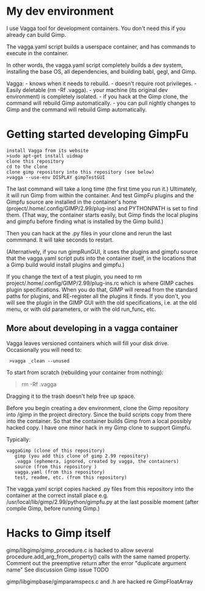 # My dev environment

I use Vagga tool for development containers.
You don't need this if you already can build Gimp.

The vagga.yaml script builds a userspace container,
and has commands to execute in the container.

In other words, the vagga.yaml script completely builds a dev system,
installing the base OS, all dependencies, and building babl, gegl, and Gimp.

Vagga:
    - knows when it needs to rebuild.
    - doesn't require root privileges.
    - Easily deletable (rm -Rf .vagga).
    - your machine (its original dev environment) is completely isolated.
    - if you hack at the Gimp clone, the command will rebuild Gimp automatically.
    - you can pull nightly changes to Gimp and the command will rebuild Gimp automatically.


# Getting started developing GimpFu

    install Vagga from its website
    >sudo apt-get install uidmap
    clone this repository
    cd to the clone
    clone gimp repository into this repository (see below)
    >vagga --use-env DISPLAY gimpTestGUI

The last command will take a long time (the first time you run it.)
Ultimately, it will run Gimp from within the container.
And test GimpFu plugins and the Gimpfu source are installed in the container's home
(project/.home/.config/GIMP/2.99/plug-ins)
and PYTHONPATH is set to find them.
(That way, the container starts easily, but Gimp finds the local plugins and gimpfu
before finding what is installed by the Gimp build.)

Then you can hack at the .py files in your clone and rerun the last commmand.
It will take seconds to restart.

(Alternatively, if you run gimpRunGUI,
it uses the plugins and gimpfu source
that the vagga.yaml script puts into the container itself,
in the locations that a Gimp build would install plugins and gimpfu.)

If you change the text of a test plugin,
you need to rm project/.home/.config/GIMP/2.99/plug-ins.rc
which is where GIMP caches plugin specifications.
When you do that, GIMP will reread from the standard paths for plugins,
and RE-register all the plugins it finds.
If you don't, you will see the plugin in the GIMP GUI
with the old specifications, i.e.
at the old menu, or with old parameters, or with the old run_func, etc.



## More about developing in a vagga container


Vagga leaves versioned containers which will fill your disk drive.
Occasionally you will need to:

     >vagga _clean --unused

To start from scratch (rebuilding your container from nothing):

>rm -Rf .vagga

Dragging it to the trash doesn't help free up space.


Before you begin creating a dev environment,
clone the Gimp repository into /gimp in the project directory.
Since the build scripts copy from there into the container.
So that the container builds Gimp from a local possibly hacked copy.
I have one minor hack in my Gimp clone to support Gimpfu.

Typically:

    vaggaGimp (clone of this repository)
       gimp (you add this clone of gimp 2.99 repository)
       .vagga (ephemera, ignored, created by vagga, the containers)
       source (from this repository )
       vagga.yaml (from this repository)
       test, readme, etc. (from this repository)


The vagga.yaml script copies hacked .py files
from this repository
into the container at the correct install place e.g. /usr/local/lib/gimp/2.99/python/gimpfu.py
at the last possible moment (after compile Gimp, before running Gimp.)


# Hacks to Gimp itself

gimp/libgimp/gimp_procedure.c is hacked to allow
several procedure.add_arg_from_property() calls with the same named property.
Comment out the preemptive return after the error "duplicate argument name"
See discussion Gimp issue TODO

gimp/libgimpbase/gimparamspecs.c and .h are hacked re GimpFloatArray

